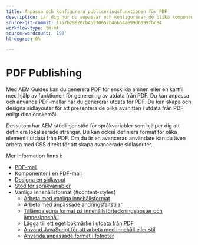 ```yaml
---
title: Anpassa och konfigurera publiceringsfunktionen för PDF
description: Lär dig hur du anpassar och konfigurerar de olika komponenterna i funktionen PDF.
source-git-commit: 1757b29820cb45970657b46b54ae99d6099fbc84
workflow-type: tm+mt
source-wordcount: '190'
ht-degree: 0%

---
```





# PDF Publishing

Med AEM Guides kan du generera PDF för enskilda ämnen eller en kartfil med hjälp av funktionen för generering av utdata från PDF. Du kan anpassa och använda PDF-mallar när du genererar utdata för PDF. Du kan skapa och designa sidlayouter för att presentera de olika avsnitten i utdata från PDF enligt dina önskemål.

Dessutom har AEM stödlinjer stöd för språkvariabler som hjälper dig att definiera lokaliserade strängar. Du kan också definiera format för olika element i utdata från PDF. Om du är en avancerad användare kan du även arbeta med CSS direkt för att skapa avancerade sidlayouter.


Mer information finns i:
* [PDF-mall](../native-pdf/pdf-template.md)
* [Komponenter i en PDF-mall](../native-pdf/components-pdf-template.md)
* [Designa en sidlayout](../native-pdf/design-page-layout.md)
* [Stöd för språkvariabler](../native-pdf/native-pdf-language-variables.md)
* Vanliga innehållsformat {#content-styles}
   * [Arbeta med vanliga innehållsformat](../native-pdf/stylesheet.md)
   * [Arbeta med anpassade ändringsfältstilar](../native-pdf/change-bar-style.md)
   * [Tillämpa egna format på innehållsförteckningsposter och ämnesinnehåll](../native-pdf/custom-style-toc.md)
   * [Lägga till ett eget bokmärke i utdata från PDF](../native-pdf/add-custom-bookmark.md)
   * [Använd JavaScript för att arbeta med innehåll eller stil](../native-pdf/use-javascript-content-style.md)
   * [Använda anpassade format i fotnoter](../native-pdf/footnote-number-style.md)
